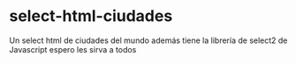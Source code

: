 # select-html-ciudades
Un select html de ciudades del mundo además tiene la librería de select2 de Javascript espero les sirva a todos
